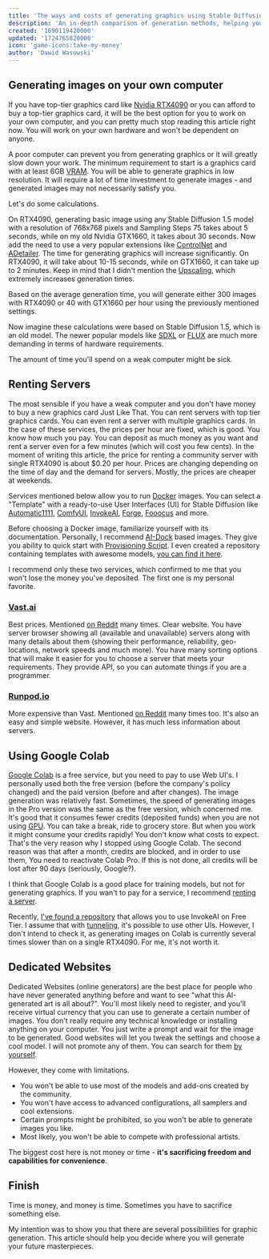 ```yaml
---
title: 'The ways and costs of generating graphics using Stable Diffusion'
description: 'An in-depth comparison of generation methods, helping you choose between investing in hardware, renting cloud services, or using web platforms. Includes practical insights on costs, performance, and limitations.'
created: '1690119420000'
updated: '1724765820000'
icon: 'game-icons:take-my-money'
author: 'Dawid Wasowski'
---
```


## Generating images on your own computer

If you have top-tier graphics card like
[Nvidia RTX4090](https://www.nvidia.com/en-us/geforce/graphics-cards/40-series/rtx-4090/)
or you can afford to buy a top-tier graphics card, it will be the best option
for you to work on your own computer, and you can pretty much stop reading this
article right now. You will work on your own hardware and won't be dependent on
anyone.

A poor computer can prevent you from generating graphics or it will greatly slow
down your work. The minimum requirement to start is a graphics card with at
least 6GB [VRAM](https://en.wikipedia.org/wiki/Video_random-access_memory). You
will be able to generate graphics in low resolution. It will require a lot of
time investment to generate images - and generated images may not necessarily
satisfy you.

<!-- In short, the more VRAM you have, the higher resolution images you can generate. -->

Let's do some calculations.

On RTX4090, generating basic image using any Stable Diffusion 1.5 model with a
resolution of 768x768 pixels and Sampling Steps 75 takes about 5 seconds, while
on my old Nvidia GTX1660, it takes about 30 seconds. Now add the need to use a
very popular extensions like
[ControlNet](https://github.com/lllyasviel/ControlNet) and
[ADetailer](https://github.com/Bing-su/adetailer). The time for generating
graphics will increase significantly. On RTX4090, it will take about 10-15
seconds, while on GTX1660, it can take up to 2 minutes. Keep in mind that I
didn't mention the [Upscaling](https://stable-diffusion-art.com/ai-upscaler/),
which extremely increases generation times.

Based on the average generation time, you will generate either 300 images with
RTX4090 or 40 with GTX1660 per hour using the previously mentioned settings.

Now imagine these calculations were based on Stable Diffusion 1.5, which is an
old model. The newer popular models like
[SDXL](https://stability.ai/news/stable-diffusion-sdxl-1-announcement) or
[FLUX](https://blackforestlabs.ai/) are much more demanding in terms of hardware
requirements.

The amount of time you'll spend on a weak computer might be sick.

## Renting Servers

The most sensible if you have a weak computer and you don't have money to buy a
new graphics card Just Like That. You can rent servers with top tier graphics
cards. You can even rent a server with multiple graphics cards. In the case of
these services, the prices per hour are fixed, which is good. You know how much
you pay. You can deposit as much money as you want and rent a server even for a
few minutes (which will cost you few cents). In the moment of writing this
article, the price for renting a community server with single RTX4090 is about
$0.20 per hour. Prices are changing depending on the time of day and the demand
for servers. Mostly, the prices are cheaper at weekends.

Services mentioned below allow you to run
[Docker](https://docs.docker.com/get-started/overview/) images. You can select a
"Template" with a ready-to-use User Interfaces (UI) for Stable Diffusion like
[Automatic1111](https://github.com/AUTOMATIC1111/stable-diffusion-webui),
[ComfyUI](https://github.com/comfyanonymous/ComfyUI),
[InvokeAI](https://github.com/invoke-ai/InvokeAI),
[Forge](https://github.com/lllyasviel/stable-diffusion-webui-forge),
[Fooocus](https://github.com/lllyasviel/Fooocus) and more.

Before choosing a Docker image, familiarize yourself with its documentation.
Personally, I recommend [AI-Dock](https://github.com/ai-dock) based images. They
give you ability to quick start with
[Provisioning Script](https://github.com/ai-dock/base-image/wiki/4.0-Running-the-Image#provisioning-script).
I even created a repository containing templates with awesome models,
[you can find it here](https://github.com/Avaray/stable-diffusion-templates).

I recommend only these two services, which confirmed to me that you won't lose
the money you've deposited. The first one is my personal favorite.

### [Vast.ai](https://cloud.vast.ai/?ref_id=62878&creator_id=42512&name=null)

Best prices. Mentioned
[on Reddit](https://www.reddit.com/r/StableDiffusion/search/?q=vast.ai&restrict_sr=1&type=comment&sort=top)
many times. Clear website. You have server browser showing all (available and
unavailable) servers along with many details about them (showing their
performance, reliability, geo-locations, network speeds and much more). You have
many sorting options that will make it easier for you to choose a server that
meets your requirements. They provide API, so you can automate things if you are
a programmer.

### [Runpod.io](https://runpod.io?ref=gzvzzzv9)

More expensive than Vast. Mentioned
[on Reddit](https://www.reddit.com/r/StableDiffusion/search/?q=runpod.io&restrict_sr=1&type=comment&sort=top)
many times too. It's also an easy and simple website. However, it has much less
information about servers.

## Using Google Colab

[Google Colab](https://colab.research.google.com/) is a free service, but you
need to pay to use Web UI's. I personally used both the free version (before the
company's policy changed) and the paid version (before and after changes). The
image generation was relatively fast. Sometimes, the speed of generating images
in the Pro version was the same as the free version, which concerned me. It's
good that it consumes fewer credits (deposited funds) when you are not using
[GPU](https://en.wikipedia.org/wiki/Graphics_processing_unit). You can take a
break, ride to grocery store. But when you work it might consume your credits
rapidly! You don't know what costs to expect. That's the very reason why I
stopped using Google Colab. The second reason was that after a month, credits
are blocked, and in order to use them, You need to reactivate Colab Pro. If this
is not done, all credits will be lost after 90 days (seriously, Google?).

I think that Google Colab is a good place for training models, but not for
generating graphics. If you wan't to pay for a service, I recommend
[renting a server](/the-ways-and-costs-of-generating-graphics-using-stable-diffusion#renting-servers).

Recently,
[I've found a repository](https://github.com/i-huzaifa-arshad/InvokeAi-Colab)
that allows you to use InvokeAI on Free Tier. I assume that with
[tunneling](https://ngrok.com/our-product/secure-tunnels), it's possible to use
other UIs. However, I don't intend to check it, as generating images on Colab is
currently several times slower than on a single RTX4090. For me, it's not worth
it.

## Dedicated Websites

Dedicated Websites (online generators) are the best place for people who have
never generated anything before and want to see "what this AI-generated art is
all about?". You'll most likely need to register, and you'll receive virtual
currency that you can use to generate a certain number of images. You don't
really require any technical knowledge or installing anything on your computer.
You just write a prompt and wait for the image to be generated. Good websites
will let you tweak the settings and choose a cool model. I will not promote any
of them. You can search for them
[by yourself](https://www.perplexity.ai/search/list-of-online-ai-art-generato-yhjt_nEcR0qd4WlJdSfx8Q).

However, they come with limitations.

- You won't be able to use most of the models and add-ons created by the
  community.
- You won't have access to advanced configurations, all samplers and cool
  extensions.
- Certain prompts might be prohibited, so you won't be able to generate images
  you like.
- Most likely, you won't be able to compete with professional artists.

The biggest cost here is not money or time - **it's sacrificing freedom and
capabilities for convenience**.

## Finish

Time is money, and money is time. Sometimes you have to sacrifice something
else.

My intention was to show you that there are several possibilities for graphic
generation. This article should help you decide where you will generate your
future masterpieces.
